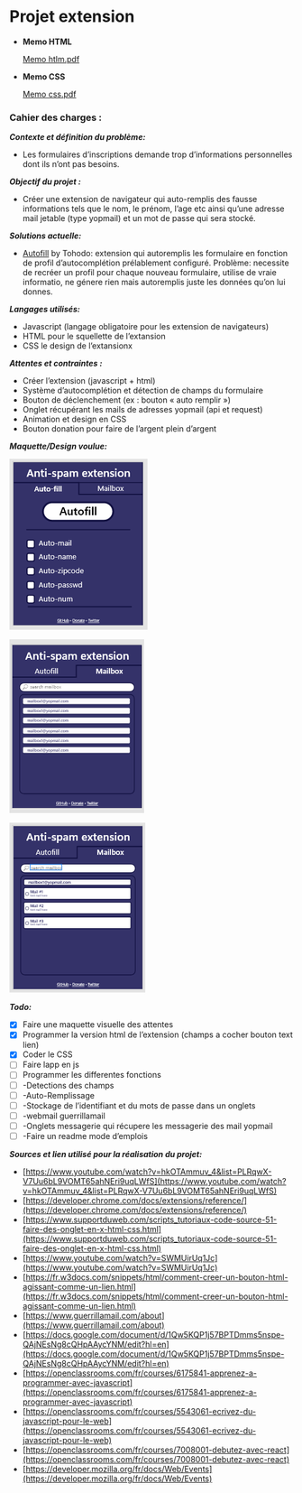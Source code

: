 # Projet extension

- **Memo HTML**
    
    [Memo htlm.pdf](Projet%20ext%20ab438/Memo_htlm.pdf)
    
- **Memo CSS**
    
    [Memo css.pdf](Projet%20ext%20ab438/Memo_css.pdf)
    

### Cahier des charges :

***Contexte et définition du problème:***

- Les formulaires d’inscriptions demande trop d’informations personnelles dont ils n’ont pas besoins.

***Objectif du projet :***

- Créer une extension de navigateur qui auto-remplis des fausse informations tels que le nom, le prénom, l’age etc ainsi qu’une adresse mail jetable (type yopmail) et un mot de passe qui sera stocké.

***Solutions actuelle:***

- [Autofill](https://chrome.google.com/webstore/detail/autofill/nlmmgnhgdeffjkdckmikfpnddkbbfkkk) by Tohodo: extension qui autoremplis les formulaire en fonction de profil d’autocomplétion prélablement configuré. Problème: necessite de recréer un profil pour chaque nouveau formulaire, utilise de vraie informatio, ne génere rien mais autoremplis juste les données qu’on lui donnes.

***Langages utilisés:***

- Javascript (langage obligatoire pour les extension de navigateurs)
- HTML pour le squellette de l’extansion
- CSS le design de l’extansionx

***Attentes et contraintes :***

- Créer l’extension (javascript + html)
- Système d’autocomplétion et détection de champs du formulaire
- Bouton de déclenchement (ex : bouton « auto remplir »)
- Onglet récupérant les mails de adresses yopmail (api et request)
- Animation et design en CSS
- Bouton donation pour faire de l’argent plein d’argent

***Maquette/Design voulue:***

![Untitled](Projet%20ext%20ab438/Untitled.png)

![Untitled](Projet%20ext%20ab438/Untitled%201.png)

![Untitled](Projet%20ext%20ab438/Untitled%202.png)

***Todo:***

- [x]  Faire une maquette visuelle des attentes
- [x]  Programmer la version html de l’extension (champs a cocher bouton text lien)
- [x]  Coder le CSS
- [ ]  Faire lapp en js
- [ ]  Programmer les differentes fonctions
- [ ]  -Detections des champs
- [ ]  -Auto-Remplissage
- [ ]  -Stockage de l’identifiant et du mots de passe dans un onglets
- [ ]  -webmail guerrillamail
- [ ]  -Onglets messagerie qui récupere les messagerie des mail yopmail
- [ ]  -Faire un readme mode d’emplois

***Sources et lien utilisé pour la réalisation du projet:***

- [https://www.youtube.com/watch?v=hkOTAmmuv_4&list=PLRqwX-V7Uu6bL9VOMT65ahNEri9uqLWfS](https://www.youtube.com/watch?v=hkOTAmmuv_4&list=PLRqwX-V7Uu6bL9VOMT65ahNEri9uqLWfS)
- [https://developer.chrome.com/docs/extensions/reference/](https://developer.chrome.com/docs/extensions/reference/)
- [https://www.supportduweb.com/scripts_tutoriaux-code-source-51-faire-des-onglet-en-x-html-css.html](https://www.supportduweb.com/scripts_tutoriaux-code-source-51-faire-des-onglet-en-x-html-css.html)
- [https://www.youtube.com/watch?v=SWMUirUq1Jc](https://www.youtube.com/watch?v=SWMUirUq1Jc)
- [https://fr.w3docs.com/snippets/html/comment-creer-un-bouton-html-agissant-comme-un-lien.html](https://fr.w3docs.com/snippets/html/comment-creer-un-bouton-html-agissant-comme-un-lien.html)
- [https://www.guerrillamail.com/about](https://www.guerrillamail.com/about)
- [https://docs.google.com/document/d/1Qw5KQP1j57BPTDmms5nspe-QAjNEsNg8cQHpAAycYNM/edit?hl=en](https://docs.google.com/document/d/1Qw5KQP1j57BPTDmms5nspe-QAjNEsNg8cQHpAAycYNM/edit?hl=en)
- [https://openclassrooms.com/fr/courses/6175841-apprenez-a-programmer-avec-javascript](https://openclassrooms.com/fr/courses/6175841-apprenez-a-programmer-avec-javascript)
- [https://openclassrooms.com/fr/courses/5543061-ecrivez-du-javascript-pour-le-web](https://openclassrooms.com/fr/courses/5543061-ecrivez-du-javascript-pour-le-web)
- [https://openclassrooms.com/fr/courses/7008001-debutez-avec-react](https://openclassrooms.com/fr/courses/7008001-debutez-avec-react)
- [https://developer.mozilla.org/fr/docs/Web/Events](https://developer.mozilla.org/fr/docs/Web/Events)